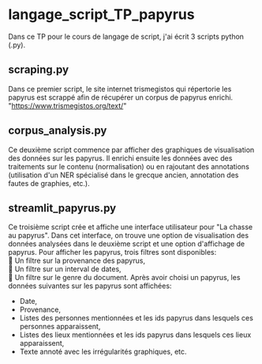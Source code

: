 # langage_script_TP_papyrus

Dans ce TP pour le cours de langage de script, j'ai écrit 3 scripts python (.py).  

## scraping.py 
Dans ce premier script, le site internet trismegistos qui répertorie les papyrus est scrappé afin de récupérer un corpus de papyrus enrichi. 
"https://www.trismegistos.org/text/"

## corpus_analysis.py 
Ce deuxième script commence par afficher des graphiques de visualisation des données sur les papyrus. Il enrichi ensuite les données avec des traitements sur le contenu (normalisation) ou en rajoutant des annotations (utilisation d'un NER spécialisé dans le grecque ancien, annotation des fautes de graphies, etc.). 

## streamlit_papyrus.py
Ce troisième script crée et affiche une interface utilisateur pour "La chasse au papyrus".
Dans cet interface, on trouve une option de visualisation des données analysées dans le deuxième script et une option d'affichage de papyrus.
Pour afficher les papyrus, trois filtres sont disponibles:   
:scroll: Un filtre sur la provenance des papyrus,  
:scroll: Un filtre sur un interval de dates,  
:scroll: Un filtre sur le genre du document. 
Après avoir choisi un papyrus, les données suivantes sur les papyrus sont affichées: 
- Date,    
- Provenance,     
- Listes des personnes mentionnées et les ids papyrus dans lesquels ces personnes apparaissent,      
- Listes des lieux mentionnées et les ids papyrus dans lesquels ces lieux apparaissent,    
- Texte annoté avec les irrégularités graphiques, etc.
